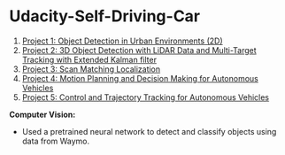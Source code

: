 # Udacity-Self-Driving-Car
 
1. [Project 1: Object Detection in Urban Environments (2D)](1-object-detection-in-an-urban-environment-project)
2. [Project 2: 3D Object Detection with LiDAR Data and Multi-Target Tracking with Extended Kalman filter](2-Sensor-Fusion-and-Tracking)
3. [Project 3: Scan Matching Localization](3-Scan-Matching-Localization)
4. [Project 4: Motion Planning and Decision Making for Autonomous Vehicles](4-Motion-Planning-and-Decision-Making-for-Autonomous-Vehicles)
5. [Project 5: Control and Trajectory Tracking for Autonomous Vehicles](5-Control-and-Trajectory-Tracking-for-Autonomous-Vehicles)

**Computer Vision:**
- Used a pretrained neural network to detect and classify objects using data from Waymo.